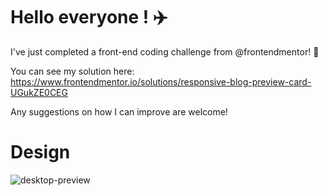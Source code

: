 # Hello everyone ! ✈️

I've just completed a front-end coding challenge from @frontendmentor! 🎉

You can see my solution here: https://www.frontendmentor.io/solutions/responsive-blog-preview-card-UGukZE0CEG

Any suggestions on how I can improve are welcome!

<h1>Design</h1> 

![desktop-preview](https://github.com/pouripz/blog-preview-card/assets/134682861/1fa2bf02-6c67-41e0-86e6-31f15a24eca7)
